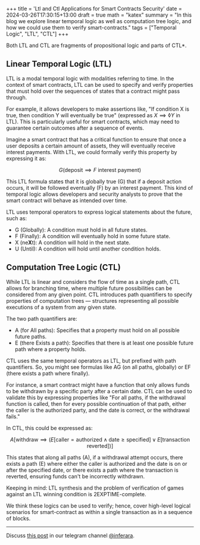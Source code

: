 +++
title = 'Ltl and Ctl Applications for Smart Contracts Security'
date = 2024-03-26T17:30:15+13:00
draft = true
math = "katex"
summary = "In this blog we explore linear temporal logic as well as computation tree logic, and how we could use them to verify smart-contracts."
tags = ["Temporal Logic", "LTL", "CTL"]
+++


Both LTL and CTL are fragments of propositional logic and parts of CTL*.

## Linear Temporal Logic (LTL)

LTL is a modal temporal logic with modalities referring to time. In the context of smart contracts, LTL can be used to specify and verify properties that must hold over the sequences of states that a contract might pass through.

For example, it allows developers to make assertions like, "If condition X is true, then condition Y will eventually be true" (expressed as $X \implies \lozenge Y$ in LTL). This is particularly useful for smart contracts, which may need to guarantee certain outcomes after a sequence of events.

Imagine a smart contract that has a critical function to ensure that once a user deposits a certain amount of assets, they will eventually receive interest payments. With LTL, we could formally verify this property by expressing it as:

$$
G(\text{deposit} \implies F\text{ interest payment})
$$


This LTL formula states that it is globally true (G) that if a deposit action occurs, it will be followed eventually (F) by an interest payment. This kind of temporal logic allows developers and security analysts to prove that the smart contract will behave as intended over time.

LTL uses temporal operators to express logical statements about the future, such as:
- G (Globally): A condition must hold in all future states.
- F (Finally): A condition will eventually hold in some future state.
- X (ne**X**t): A condition will hold in the next state.
- U (Until): A condition will hold until another condition holds.

## Computation Tree Logic (CTL)

While LTL is linear and considers the flow of time as a single path, CTL allows for branching time, where multiple future possibilities can be considered from any given point. CTL introduces path quantifiers to specify properties of computation trees — structures representing all possible executions of a system from any given state.

The two path quantifiers are:
- A (for All paths): Specifies that a property must hold on all possible future paths.
- E (there Exists a path): Specifies that there is at least one possible future path where a property holds.

CTL uses the same temporal operators as LTL, but prefixed with path quantifiers. So, you might see formulas like AG (on all paths, globally) or EF (there exists a path where finally).

For instance, a smart contract might have a function that only allows funds to be withdrawn by a specific party after a certain date. CTL can be used to validate this by expressing properties like "For all paths, if the withdrawal function is called, then for every possible continuation of that path, either the caller is the authorized party, and the date is correct, or the withdrawal fails."

In CTL, this could be expressed as:

$$
A[\text{withdraw} \implies (E[\text{caller} = \text{authorized} \land \text{date} \geq \text{specified}] \lor E[\text{transaction reverted}])]
$$

This states that along all paths (A), if a withdrawal attempt occurs, there exists a path (E) where either the caller is authorized and the date is on or after the specified date, or there exists a path where the transaction is reverted, ensuring funds can't be incorrectly withdrawn.

Keeping in mind: LTL synthesis and the problem of verification of games against an LTL winning condition is 2EXPTIME-complete.

We think these logics can be used to verify; hence, cover high-level logical scenarios for smart-contract as within a single transaction as in a sequence of blocks.

---

Discuss [this post](https://t.me/inferara/10) in our telegram channel [@inferara](https://t.me/inferara/).
